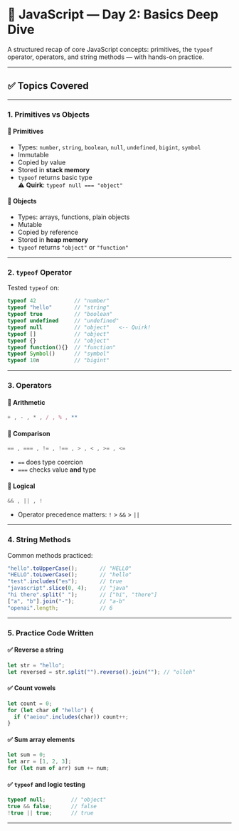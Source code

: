 # 📅 JavaScript — Day 2: Basics Deep Dive

A structured recap of core JavaScript concepts: primitives, the `typeof` operator, operators, and string methods — with hands-on practice.

---

## ✅ Topics Covered

---

### 1. Primitives vs Objects

#### 🔹 Primitives

- Types: `number`, `string`, `boolean`, `null`, `undefined`, `bigint`, `symbol`
- Immutable
- Copied by value
- Stored in **stack memory**
- `typeof` returns basic type  
  ⚠️ **Quirk**: `typeof null === "object"`

#### 🔹 Objects

- Types: arrays, functions, plain objects
- Mutable
- Copied by reference
- Stored in **heap memory**
- `typeof` returns `"object"` or `"function"`

---

### 2. `typeof` Operator

Tested `typeof` on:

```js
typeof 42            // "number"
typeof "hello"       // "string"
typeof true          // "boolean"
typeof undefined     // "undefined"
typeof null          // "object"   <-- Quirk!
typeof []            // "object"
typeof {}            // "object"
typeof function(){}  // "function"
typeof Symbol()      // "symbol"
typeof 10n           // "bigint"
```

---

### 3. Operators

#### 🔹 Arithmetic

```js
+ , - , * , / , % , **
```

#### 🔹 Comparison

```js
== , === , != , !== , > , < , >= , <=
```

- `==` does type coercion  
- `===` checks value **and** type

#### 🔹 Logical

```js
&& , || , !
```

- Operator precedence matters: `!` > `&&` > `||`

---

### 4. String Methods

Common methods practiced:

```js
"hello".toUpperCase();       // "HELLO"
"HELLO".toLowerCase();       // "hello"
"test".includes("es");       // true
"javascript".slice(0, 4);    // "java"
"hi there".split(" ");       // ["hi", "there"]
["a", "b"].join("-");        // "a-b"
"openai".length;             // 6
```

---

### 5. Practice Code Written

#### ✅ Reverse a string

```js
let str = "hello";
let reversed = str.split("").reverse().join(""); // "olleh"
```

#### ✅ Count vowels

```js
let count = 0;
for (let char of "hello") {
  if ("aeiou".includes(char)) count++;
}
```

#### ✅ Sum array elements

```js
let sum = 0;
let arr = [1, 2, 3];
for (let num of arr) sum += num;
```

#### ✅ `typeof` and logic testing

```js
typeof null;        // "object"
true && false;      // false
!true || true;      // true
```

---
